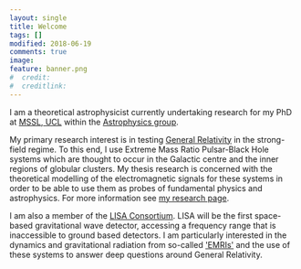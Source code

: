 ```yaml
---
layout: single
title: Welcome
tags: []
modified: 2018-06-19
comments: true
image:
feature: banner.png
#  credit:
#  creditlink:
---
```

I am a theoretical astrophysicist currently undertaking research for my PhD at [MSSL, UCL](http://www.ucl.ac.uk/mssl) within the [Astrophysics group](https://www.ucl.ac.uk/mssl/research/astrophysics). 

My primary research interest is in testing [General Relativity](https://xkcd.com/1158/) in the strong-field regime. To this end, I use Extreme Mass Ratio Pulsar-Black Hole systems which are thought to occur in the Galactic centre and the inner regions of globular clusters. My thesis research is concerned with the theoretical modelling of the electromagnetic signals for these systems in order to be able to use them as probes of fundamental physics and astrophysics. For more information see [my research page](http://tomkimpson.com/research/).

I am also a member of the [LISA Consortium](https://www.lisamission.org/articles/lisa-consortium). LISA will be the first space-based gravitational wave detector, accessing a frequency range that is inaccessible to ground based detectors. I am particularly interested in the dynamics and gravitational radiation from so-called ['EMRIs'](https://en.wikipedia.org/wiki/Extreme_mass_ratio_inspiral) and the use of these systems to answer deep questions around General Relativity.